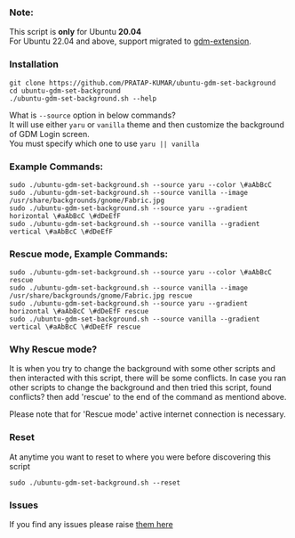 ### Note:
This script is **only** for Ubuntu **20.04**  
For Ubuntu 22.04 and above, support migrated to [gdm-extension](https://github.com/PRATAP-KUMAR/gdm-extension).

### Installation
```
git clone https://github.com/PRATAP-KUMAR/ubuntu-gdm-set-background
cd ubuntu-gdm-set-background
./ubuntu-gdm-set-background.sh --help
```

What is `--source` option in below commands?  
It will use either `yaru` or `vanilla` theme and then customize the background of GDM Login screen.  
You must specify which one to use `yaru || vanilla`

### Example Commands:
```
sudo ./ubuntu-gdm-set-background.sh --source yaru --color \#aAbBcC
sudo ./ubuntu-gdm-set-background.sh --source vanilla --image /usr/share/backgrounds/gnome/Fabric.jpg
sudo ./ubuntu-gdm-set-background.sh --source yaru --gradient horizontal \#aAbBcC \#dDeEfF
sudo ./ubuntu-gdm-set-background.sh --source vanilla --gradient vertical \#aAbBcC \#dDeEfF
```

### Rescue mode, Example Commands:
```
sudo ./ubuntu-gdm-set-background.sh --source yaru --color \#aAbBcC rescue
sudo ./ubuntu-gdm-set-background.sh --source vanilla --image /usr/share/backgrounds/gnome/Fabric.jpg rescue
sudo ./ubuntu-gdm-set-background.sh --source yaru --gradient horizontal \#aAbBcC \#dDeEfF rescue
sudo ./ubuntu-gdm-set-background.sh --source vanilla --gradient vertical \#aAbBcC \#dDeEfF rescue
```

### Why Rescue mode?
It is when you try to change the background with some other scripts and then interacted with this script,
there will be some conflicts. In case you ran other scripts to change the background and then tried this script,
found conflicts? then add 'rescue' to the end of the command as mentiond above.

Please note that for 'Rescue mode' active internet connection is necessary.

### Reset
At anytime you want to reset to where you were before discovering this script
```
sudo ./ubuntu-gdm-set-background.sh --reset
```

### Issues
If you find any issues please raise [them here](https://github.com/PRATAP-KUMAR/ubuntu-gdm-set-background/issues)
